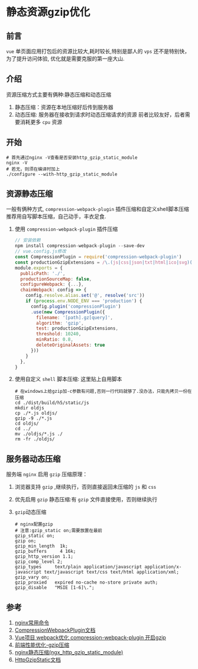 # 静态资源gzip优化

## 前言
`vue` 单页面应用打包后的资源比较大,耗时较长,特别是鄙人的 `vps` 还不是特别快，为了提升访问体验, 优化就是需要克服的第一座大山.

## 介绍
资源压缩方式主要有俩种:静态压缩和动态压缩
1. 静态压缩：资源在本地压缩好后传到服务器
1. 动态压缩: 服务器在接收到请求时动态压缩请求的资源
前者比较友好，后者需要消耗更多 `cpu` 资源

## 开始

```shell
# 首先通过nginx -V查看是否安装http_gzip_static_module
nginx -V
# 若无，则须在编译时加上
./configure --with-http_gzip_static_module
```

## 资源静态压缩
一般有俩种方式, `compression-webpack-plugin` 插件压缩和自定义shell脚本压缩
推荐用自写脚本压缩，自己动手，丰衣足食.
1. 使用 `compression-webpack-plugin` 插件压缩

    ```js
    // 安装依赖
    npm install compression-webpack-plugin --save-dev
    // vue.config.js修改
    const CompressionPlugin = require('compression-webpack-plugin')
    const productionGzipExtensions = /\.(js|css|json|txt|html|ico|svg)(\?.*)?$/i
    module.exports = {
      publicPath: './',
      productionSourceMap: false,
      configureWebpack: {...},
      chainWebpack: config => {
        config.resolve.alias.set('@', resolve('src'))
        if (process.env.NODE_ENV === 'production') {
          config.plugin('compressionPlugin')
          .use(new CompressionPlugin({
            filename: '[path].gz[query]',
            algorithm: 'gzip',
            test: productionGzipExtensions,
            threshold: 10240,
            minRatio: 0.8,
            deleteOriginalAssets: true
          }))
        }
      },
    }
    ```

1. 使用自定义 `shell` 脚本压缩: 这里贴上自用脚本

    ```shell
    # 在windows上给gzip加-c参数有问题,否则一行代码就够了.没办法，只能先拷贝一份在压缩
    cd ./dist/build/h5/static/js
    mkdir oldjs
    cp ./*.js oldjs/
    gzip -9 ./*.js 
    cd oldjs/
    cd ../
    mv ./oldjs/*.js ./
    rm -fr ./oldjs/
    ```

## 服务器动态压缩
服务端 `nginx` 启用 `gzip` 压缩原理：
1. 浏览器支持 `gzip` ,继续执行，否则直接返回未压缩的 `js` 和 `css`
1. 优先启用 `gzip` 静态压缩:有 `gzip` 文件直接使用，否则继续执行
1. `gzip`动态压缩

    ```shell
    # nginx配置gzip
    # 注意:gzip_static on;需要放置在最前
    gzip_static on;
    gzip on;
    gzip_min_length  1k;
    gzip_buffers     4 16k;
    gzip_http_version 1.1;
    gzip_comp_level 2;
    gzip_types     text/plain application/javascript application/x-javascript text/javascript text/css text/html application/xml;
    gzip_vary on;
    gzip_proxied   expired no-cache no-store private auth;
    gzip_disable   "MSIE [1-6]\.";
    ```

## 参考
1. [nginx常用命令](/Articles/Shell/nginx常用命令)
1. [CompressionWebpackPlugin文档](https://www.webpackjs.com/plugins/compression-webpack-plugin/)
1. [Vue项目 webpack优化 compression-webpack-plugin 开启gzip](https://www.cnblogs.com/zigood/p/12504401.html)
1. [前端性能优化-gzip压缩](https://zhuanlan.zhihu.com/p/37429159)
1. [nginx静态压缩(ngx_http_gzip_static_module)](http://www.ttlsa.com/nginx/nginx-ngx_http_gzip_static_module/) 
1. [HttpGzipStatic文档](https://www.nginx.cn/doc/optional/gzipstatic.html)